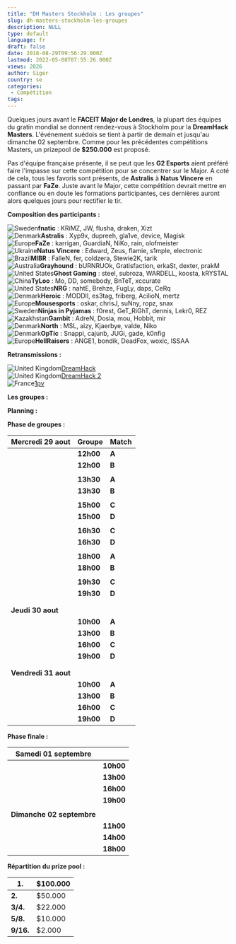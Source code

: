 ```yaml
---
title: "DH Masters Stockholm : Les groupes"
slug: dh-masters-stockholm-les-groupes
description: NULL
type: default
language: fr
draft: false
date: 2018-08-29T09:56:29.000Z
lastmod: 2022-05-08T07:55:26.000Z
views: 2026
author: Siger
country: se
categories:
 - Compétition
tags:
---
```

Quelques jours avant le **FACEIT Major de Londres**, la plupart des équipes du gratin mondial se donnent rendez-vous à Stockholm pour la **DreamHack Masters**. L'événement suédois se tient à partir de demain et jusqu'au dimanche 02 septembre. Comme pour les précédentes compétitions Masters, un prizepool de **$250.000** est proposé. 

Pas d'équipe française présente, il se peut que les **G2 Esports** aient préféré faire l'impasse sur cette compétition pour se concentrer sur le Major. A coté de cela, tous les favoris sont présents, de **Astralis** à **Natus Vincere** en passant par **FaZe**. Juste avant le Major, cette compétition devrait mettre en confiance ou en doute les formations participantes, ces dernières auront alors quelques jours pour rectifier le tir.  
  
**Composition des participants :**

![Sweden](/images/countries/se.svg)⁠⁠**fnatic** : KRiMZ, JW, flusha, draken, Xizt  
![Denmark](/images/countries/dk.svg)⁠**Astralis** : Xyp9x, dupreeh, gla1ve, device, Magisk  
![Europe](/images/countries/eu.svg)⁠**FaZe** : karrigan, GuardiaN, NiKo, rain, olofmeister  
![Ukraine](/images/countries/ua.svg)**⁠Natus Vincere** : Edward, Zeus, flamie, s1mple, electronic  
![Brazil](/images/countries/br.svg)⁠**MIBR** : FalleN, fer, coldzera, Stewie2K, tarik  
![Australia](/images/countries/au.svg)⁠**Grayhound** : bURNRUOk, Gratisfaction, erkaSt, dexter, prakM  
![United States](/images/countries/us.svg)⁠**Ghost Gaming** : steel, subroza, WARDELL, koosta, kRYSTAL  
![China](/images/countries/cn.svg)⁠**TyLoo** : Mo, DD, somebody, BnTeT, xccurate  
![United States](/images/countries/us.svg)⁠**NRG** : nahtE, Brehze, FugLy, daps, CeRq  
![Denmark](/images/countries/dk.svg)⁠**Heroic** : MODDII, es3tag, friberg, AcilioN, mertz  
![Europe](/images/countries/eu.svg)⁠**Mousesports** : oskar, chrisJ, suNny, ropz, snax  
![Sweden](/images/countries/se.svg)⁠**Ninjas in Pyjamas** : f0rest, GeT\_RiGhT, dennis, Lekr0, REZ  
![Kazakhstan](/images/countries/kz.svg)⁠**Gambit** : AdreN, Dosia, mou, Hobbit, mir  
![Denmark](/images/countries/dk.svg)⁠**North** : MSL, aizy, Kjaerbye, valde, Niko  
![Denmark](/images/countries/dk.svg)⁠**OpTic** : Snappi, cajunb, JUGi, gade, k0nfig  
![Europe](/images/countries/eu.svg)⁠**HellRaisers** : ANGE1, bondik, DeadFox, woxic, ISSAA

**Retransmissions :**

![United Kingdom](/images/countries/gb.svg)⁠[DreamHack](https://www.twitch.tv/dreamhackcs)   
![United Kingdom](/images/countries/gb.svg)⁠[DreamHack 2](https://www.twitch.tv/dreamhackcs2)   
![France](/images/countries/fr.svg)⁠[1pv](https://www.twitch.tv/dreamhackcsgo%5Ffr) 

**Les groupes :**

  
**Planning :**

**Phase de groupes :**

| **Mercredi 29 aout** | **Groupe** | **Match**                                                                                                             |
| -------------------- | ---------- | --------------------------------------------------------------------------------------------------------------------- |
| | **12h00**          | **A**      | **![Denmark](/images/countries/dk.svg)⁠ Astralis vs![Australia](/images/countries/au.svg)⁠ Grayhound**                |
| | **12h00**          | **B**      | ![Ukraine](/images/countries/ua.svg)**⁠ Natus Vincere vs** ![United States](/images/countries/us.svg)⁠ **Ghost**      |
| |                    |            |                                                                                                                       |
| | **13h30**          | **A**      | ![Denmark](/images/countries/dk.svg)⁠ **North** **vs![China](/images/countries/cn.svg)⁠ Tyloo**                       |
| | **13h30**          | **B**      | **![United States](/images/countries/us.svg)⁠** **NRG** **vs ![Sweden](/images/countries/se.svg)⁠ Ninjas in Pyjamas** |
| |                    |            |                                                                                                                       |
| | **15h00**          | **C**      | ![United States](/images/countries/us.svg)**⁠ FaZe vs![Denmark](/images/countries/dk.svg)⁠ Heroic**                   |
| | **15h00**          | **D**      | **![Europe](/images/countries/eu.svg)⁠ mousesports vs![Kazakhstan](/images/countries/kz.svg)⁠ Gambit**                |
| |                    |            |                                                                                                                       |
| | **16h30**          | **C**      | ![Sweden](/images/countries/se.svg)⁠ **fnatic vs![Denmark](/images/countries/dk.svg)⁠ OpTic**                         |
| | **16h30**          | **D**      | ![Brazil](/images/countries/br.svg)⁠ **MIBR vs![Europe](/images/countries/eu.svg)⁠ HellRaisers**                      |
| |                    |            |                                                                                                                       |
| | **18h00**          | **A**      | Match éliminatoire                                                                                                    |
| | **18h00**          | **B**      | Match éliminatoire                                                                                                    |
| |                    |            |                                                                                                                       |
| | **19h30**          | **C**      | Match éliminatoire                                                                                                    |
| | **19h30**          | **D**      | Match éliminatoire                                                                                                    |
| |                    |            |                                                                                                                       |
| |                    |            |                                                                                                                       |
| **Jeudi 30 aout**    |            |                                                                                                                       |
| | **10h00**          | **A**      | Match des vainqueurs                                                                                                  |
| | **13h00**          | **B**      | Match des vainqueurs                                                                                                  |
| | **16h00**          | **C**      | Match des vainqueurs                                                                                                  |
| | **19h00**          | **D**      | Match des vainqueurs                                                                                                  |
| |                    |            |                                                                                                                       |
| |                    |            |                                                                                                                       |
| **Vendredi 31 aout** |            |                                                                                                                       |
| | **10h00**          | **A**      | Match décisif                                                                                                         |
| | **13h00**          | **B**      | Match décisif                                                                                                         |
| | **16h00**          | **C**      | Match décisif                                                                                                         |
| | **19h00**          | **D**      | Match décisif                                                                                                         |

  
**Phase finale :**

| **Samedi 01 septembre**   |                    |
| ------------------------- | ------------------ |
| | **10h00**               | Quart de finale #1 |
| | **13h00**               | Quart de finale #2 |
| | **16h00**               | Quart de finale #3 |
| | **19h00**               | Quart de finale #4 |
| |                         |                    |
| **Dimanche 02 septembre** |                    |
| | **11h00**               | Demi-finale #1     |
| | **14h00**               | Demi-finale #2     |
| | **18h00**               | Finale             |
  
  
**Répartition du prize pool :**

| **1.**    | $100.000 |
| --------- | -------- |
| **2.**    | $50.000  |
| **3/4.**  | $22.000  |
| **5/8.**  | $10.000  |
| **9/16.** | $2.000   |
